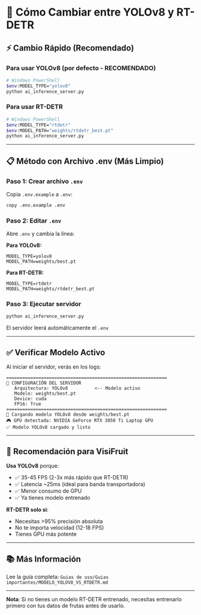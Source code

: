 # 🔄 Cómo Cambiar entre YOLOv8 y RT-DETR

## ⚡ Cambio Rápido (Recomendado)

### Para usar **YOLOv8** (por defecto - RECOMENDADO)
```bash
# Windows PowerShell
$env:MODEL_TYPE="yolov8"
python ai_inference_server.py
```

### Para usar **RT-DETR**
```bash
# Windows PowerShell
$env:MODEL_TYPE="rtdetr"
$env:MODEL_PATH="weights/rtdetr_best.pt"
python ai_inference_server.py
```

---

## 📋 Método con Archivo .env (Más Limpio)

### Paso 1: Crear archivo `.env`
Copia `.env.example` a `.env`:
```bash
copy .env.example .env
```

### Paso 2: Editar `.env`
Abre `.env` y cambia la línea:

**Para YOLOv8:**
```env
MODEL_TYPE=yolov8
MODEL_PATH=weights/best.pt
```

**Para RT-DETR:**
```env
MODEL_TYPE=rtdetr
MODEL_PATH=weights/rtdetr_best.pt
```

### Paso 3: Ejecutar servidor
```bash
python ai_inference_server.py
```

El servidor leerá automáticamente el `.env`

---

## ✅ Verificar Modelo Activo

Al iniciar el servidor, verás en los logs:

```
============================================================
🎯 CONFIGURACIÓN DEL SERVIDOR
   Arquitectura: YOLOv8          <-- Modelo activo
   Modelo: weights/best.pt
   Device: cuda
   FP16: True
============================================================
🔄 Cargando modelo YOLOv8 desde weights/best.pt
🎮 GPU detectada: NVIDIA GeForce RTX 3050 Ti Laptop GPU
✅ Modelo YOLOv8 cargado y listo
```

---

## 🎯 Recomendación para VisiFruit

**Usa YOLOv8** porque:
- ✅ 35-45 FPS (2-3x más rápido que RT-DETR)
- ✅ Latencia ~25ms (ideal para banda transportadora)
- ✅ Menor consumo de GPU
- ✅ Ya tienes modelo entrenado

**RT-DETR solo si**:
- Necesitas >95% precisión absoluta
- No te importa velocidad (12-18 FPS)
- Tienes GPU más potente

---

## 📚 Más Información

Lee la guía completa: `Guias de uso/Guias importantes/MODELO_YOLOV8_VS_RTDETR.md`

---

**Nota**: Si no tienes un modelo RT-DETR entrenado, necesitas entrenarlo primero con tus datos de frutas antes de usarlo.
